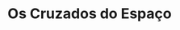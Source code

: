 ---
Numero: 258
title: Os Cruzados do Espaço
Autor: Pierre Barbet
Co-autor: 
Ano-de-Publicacao: 1979
Titulo-original: "LEmpire du Baphomet"
Tradutor: Eurico da Fonseca
Co-tradutor: 
Ano-de-edicao: 1972
alias: Pierre-Barbet
Autor2-alias: 
Tradutor1-alias: Eurico-da-Fonseca
Tradutor2-alias: 
Titulo-link: 258-Os-Cruzados-do-Espaco
Capa: António Pedro
pags: 181
Capa-link: Antonio-Pedro
---